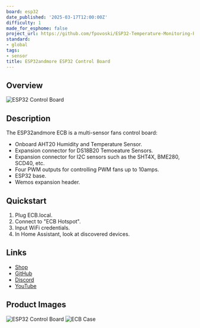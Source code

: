 ```yaml
---
board: esp32
date_published: '2025-03-17T12:00:00Z'
difficulty: 1
made_for_esphome: false
project_url: https://github.com/fpovoski/ESP32-Temperature-Monitoring-PWM-Control-Board
standard:
- global
tags:
- sensor
title: ESP32andmore ESP32 Control Board
---
```


## Overview

![ESP32 Control Board](UT_ECB1.JPG "ECB")

## Description

The ESP32andmore ECB is a multi-sensor fans control board:
- Onboard AHT20 Humidity and Temperature Sensor.
- Expansion connector for DS18B20 Temoeature Sensors.
- Expansion connector for I2C sensors such as the SHT4X, BME280, SCD40, etc.
- Four PWM outputs for controlling PWM fans up to 10amps.
- ESP32 base.
- Wemos expansion header.

## Quickstart

1. Plug ECB.local.
2. Connect to "ECB Hotspot".
3. Input WiFi credentials.
4. In Home Assistant, look at discovered devices.

## Links

- [Shop](https://www.tindie.com/products/esp32/esp32-control-board-ver-21/)
- [GitHub](https://github.com/fpovoski/ESP32-Temperature-Monitoring-PWM-Control-Board)
- [Discord](https://discord.com/channels/1219774500510498887/1219774501013688416)
- [YouTube](https://www.youtube.com/@esp32andmore)

## Product Images

![ESP32 Control Board](UT_ECB_2.JPG "ESP32 Control Board")
![ECB Case](UT_ECB_3.png "ECB Case")